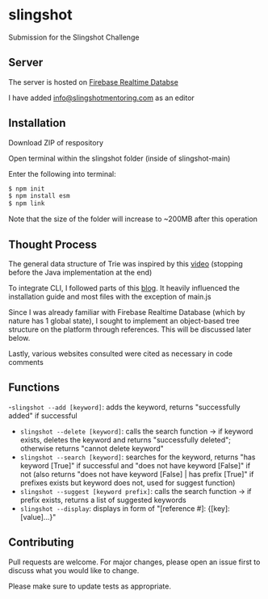 # slingshot
Submission for the Slingshot Challenge

## Server
The server is hosted on [Firebase Realtime Databse](https://console.firebase.google.com/u/0/project/slingshot-312422/database/slingshot-312422-default-rtdb/data)

I have added info@slingshotmentoring.com as an editor

## Installation

Download ZIP of respository

Open terminal within the slingshot folder (inside of slingshot-main)

Enter the following into terminal:
```zsh
$ npm init
$ npm install esm
$ npm link
```
Note that the size of the folder will increase to ~200MB after this operation

## Thought Process

The general data structure of Trie was inspired by this [video](https://www.youtube.com/watch?v=AXjmTQ8LEoI) (stopping before the Java implementation at the end)

To integrate CLI, I followed parts of this [blog](https://www.twilio.com/blog/how-to-build-a-cli-with-node-js). It heavily influenced the installation guide and most files with the exception of main.js

Since I was already familiar with Firebase Realtime Database (which by nature has 1 global state), I sought to implement an object-based tree structure on the platform through references. This will be discussed later below.

Lastly, various websites consulted were cited as necessary in code comments

## Functions

-```slingshot --add [keyword]```: adds the keyword, returns "successfully added" if successful
- ```slingshot --delete [keyword]```: calls the search function -> if keyword exists, deletes the keyword and returns "successfully deleted"; otherwise returns "cannot delete keyword"
- ```slingshot --search [keyword]```: searches for the keyword, returns "has keyword [True]" if successful and "does not have keyword [False]" if not (also returns "does not have keyword [False] | has prefix [True]" if prefixes exists but keyword does not, used for suggest function)
- ```slingshot --suggest [keyword prefix]```: calls the search function -> if prefix exists, returns a list of suggested keywords
- ```slingshot --display```: displays in form of "[reference #]: {[key]:[value]...}"


## Contributing
Pull requests are welcome. For major changes, please open an issue first to discuss what you would like to change.

Please make sure to update tests as appropriate.
